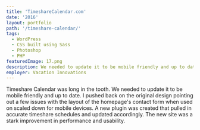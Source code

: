 ```yaml
---
title: 'TimeshareCalendar.com'
date: '2016'
layout: portfolio
path: '/timeshare-calendar/'
tags:
  - WordPress
  - CSS built using Sass
  - Photoshop
  - PHP
featuredImage: 17.png
description: We needed to update it to be mobile friendly and up to date.
employer: Vacation Innovations
---
```


Timeshare Calendar was long in the tooth. We needed to update it to be mobile friendly and up to date. I pushed back on the original design pointing out a few issues with the layout of the homepage's contact form when used on scaled down for mobile devices. A new plugin was created that pulled in accurate timeshare schedules and updated accordingly. The new site was a stark improvement in performance and usability.
